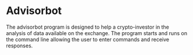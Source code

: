# Advisorbot
The advisorbot program is designed to help a crypto-investor in the analysis of data available on the exchange. The program starts and runs on the command line allowing the user to enter commands and receive responses.
